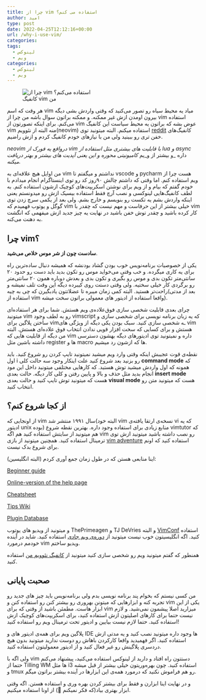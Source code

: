 ```yaml
---
title: چرا از vim استفاده می کنم؟
author: امید
type: post
date: 2022-04-25T12:12:16+00:00
url: /why-i-use-vim/
categories:
tags:
  - لینوکس
  - ویم
categories:
  - لینوکس
  - ویم
---
```

<figure class="wp-block-image"><img decoding="async" src="https://files.virgool.io/upload/users/198151/posts/dwsmvdwe8ava/fohstvldnkov.png" alt="چرا از vim استفاده می‌کنم؟" /><figcaption class="wp-element-caption">کانفیگ vim من</figcaption></figure> 

هر وقت که اسم vim میاد یه محیط سیاه رو تصور می‌کنید که وقتی واردش بشی دیگه بیرون اومدن ازش غیر ممکنه. و ممکنه براتون سوال باشه من چرا از vim استفاده می‌کنم. برای اینکه تصورتون از vim عوض بشه که براتون یه محیط سیاست این کانفیگ vim منه البته از نئوویم(neovim) استفاده میکنم.&nbsp;البته میتونید توی <a href="https://www.reddit.com/r/vim/" target="_blank" rel="noreferrer noopener">reddit</a> کانفیگ‌های خفن تری رو ببینید ولی من با نیاز‌های خودم کانفیگ کردم و ازش راضیم.

_neovim درواقع یه فورک از vim با قابلیت های بیشتری مثل استفاده از lua و async_ داره _و بیشتر از و_یم _کامیونیتی محوره و این یعنی آپدیت های بیشتر و بهتر دریافت میکنه._

من اوایل هیچ علاقه‌ای به vim نداشتم و میگفتم تا vscode و pycharm هست چرا از ویم استفاده کنم. اما وقتی که داشتم چالش ۹۰روز کد رو توی اینستاگرام انجام میدادم با خودم گفتم که بیام و از ویم برای نوشتن اسکریپت‌های کوچیک ازشون استفاده کنم. به لطف کانفیگ‌هایی لینوکسی و نصب آرچ فقط استفاده بیسیک ازش رو میدونستم یعنی اینکه واردش بشم یه تکست رو بنویسم و خارج بشم. ولی بعد از یکمی سرچ زدن توی گوگل و یوتوب فهمیدم که vim خیلی بیشتر از این حرفاست و مهم نیست که چقدر با vim کار کرده باشید و چقدر توش خفن باشید در نهایت یه چیز جدید ازش میفهمی که انگشت به دهنت می‌کنه.

## چرا vim؟

**سادست چون از شر موس خلاص می‌شید**.

یکی از خصوصیات برنامه‌نویس خوب بودن گشاد بودنشه که همیشه دنبال ساده‌ترین راه برای یه کاری میگرده. و خب وقتی می‌خواید موس رو تکون بدید باید دست رو حدود ۲۰ سانتی‌متر تکون بدی و موس رو بگیری و تکون بدی و بعدش دوباره همون ۲۰ سانتی‌متر رو برگردی کار خیلی سختیه. ولی وقتی دستت روی کیبرده دیگه این وقت تلف نمیشه و راحت‌تر هستید. البته کمی زمان میبره تا عضلاتتون یادبگیرن که چی به چیه(بعد از مدتی استفاده از vim واقعا استفاده از ادیتور های معمولی براتون سخت میشه).

چرای بعدی قابلیت شخصی سازی فوق‌علاده‌ی ویم هستش. شما برای هر استفاده‌ای میتونید vim رو به لطف وجود vimscript که یه زبان برنامه نویسی برای شخصی سازی و ساختن پلاگین برای vimـه شخصی سازی کنید. سبک بودن یکی دیگه از ویژگی های vim هستش و برای کسایی که سخت افزار قویی ندادن انتخاب فوق علاده‌ای هستش. البته من دیگه از قابلیت هایی که vim داره و نمیتونید توی ادیتور‌های دیگه بهشون دسترسی داشته باشین مثل register ها و macro ها که ازشون رد میشیم.

نقطه‌ی قوت عجیبش اینکه وقتی وارد ویم میشید نمیتونید تایپ کردن رو شروع کنید. باید اول i رو بزنید بعد شروع کنید علت اینکار وجود سه حالت کلی **command mode** که همونه که اول واردش میشید توش هستید. که کارهایی مختلفی میتونید داخل این مود انجام بدید مثل حذف و بالا و پایین رفتن و کلی کار دیگه. حالت بعدی **insert mode** هست که میتونید توش تایپ کنید و حالت بعدی **visual mode** هست که میتونید متن رو انتخاب کنید.

## از کجا شروع کنم؟

از اونجایی که vim سال ۱۹۹۱ منتشر شد(البته خود vim نسخه‌ی ارتقا یافته‌ی vi که یه ادیتور unix بوده) منابع زیادی برای استفاده وجود داره. بهترین نقطه شروع vimtutor که هم میتونید از سایتش استفاده کنید هم اگه vim رو نصب داشته باشید میتونید ازش توی ترمینال استفاده کنید. همچنین میتونید از بازی <a href="https://vim-adventures.com/" target="_blank" rel="noreferrer noopener">vim adventure</a> استفاده کنید که اونم برای شروع بدک نیست.

اینا منابعی هستن که در طول زمان جمع آوری کردم (البته انگلیسین):

<a href="https://thevaluale.dev/vim-beginner/" target="_blank" rel="noreferrer noopener">Beginner guide</a>

<a href="https://vimhelp.org/" target="_blank" rel="noreferrer noopener">Online-version of the help page</a>

<a href="https://devhints.io/vim" target="_blank" rel="noreferrer noopener">Cheatsheet</a>

<a href="https://vim.fandom.com/wiki/Vim_Tips_Wiki" target="_blank" rel="noreferrer noopener">Tips Wiki</a>

<a href="https://vimawesome.com/" target="_blank" rel="noreferrer noopener">Plugin Database</a>

و میتونید از ویدیو های یوتوب ThePrimeagen و TJ DeVries و البته <a href="https://www.vimconf.live/" target="_blank" rel="noreferrer noopener">VimConf</a> استفاده کنید. اگه انگلیسیتون خوب نیست میتونید از <a href="https://www.google.com/url?sa=t&rct=j&q=&esrc=s&source=web&cd=&cad=rja&uact=8&ved=2ahUKEwjWn6DklK_0AhU8AhAIHdFGC5gQwqsBegQIBRAB&url=https%3A%2F%2Fwww.youtube.com%2Fwatch%3Fv%3DBnfJJtcVFPo&usg=AOvVaw19zSQ4XBbxtK4F0HjES3sP" target="_blank" rel="noreferrer noopener">دوره‌ی ویم جادی</a> استفاده کنید. شاید در آینده خودمم درمورد vim ویدیو ساختم.

همنطور که گفتم میتونید ویم رو شخصی سازی کنید میتونید از <a href="https://github.com/techwithomid/neovim-conf" target="_blank" rel="noreferrer noopener">کانفیگ نئوویم من</a> استفاده کنید.

## صحبت پایانی

من کسی نیستم که بخوام پند برنامه نویسی بدم ولی برنامه‌نویس باید چیز های جدید رو تجربه کنه و ابزارهایی که میتونن بهروری رو بیشتر کنن رو استفاده کنن و vim یکی از این ابزار هاست. مطمئن باشید از وقتی که برای vim میزارید اصلا پیشمون نمی‌شید. و لازم نیست حتما برای کارهای اصلیتون ازش استفاده کنید، برای اسکریپت‌های کوچیک ازش استفاده کنید. حتما لازم نیست بیایین و ادیتور تحت ترمینال ویم رو استفاده کنید!

پلاگین ویم برای همه‌ی ادیتور های و IDE ها وجود داره میتونید نصب کنید و یه مدتی ازش استفاده کنید. اگر فهمیدید واقعا کارکردن باهاش رو دوست ندارید میتونید بدون هیچ دردسری پلاگینش رو غیر فعال کنید و از ادیتور معمولیتون استفاده کنید.

ولی اگه با vim دستتون راه افتاد و دارید از لینوکس استفاده می‌کنید، پیشنهاد می‌کنم حتما از Tilling WM ها مثل i3 استفاده کنید. چون بهره‌وریتون خیلی بیشتر از قبل میشه و tmux رو هم فراموش نکنید که درمورد همه‌ی این ابزار‌ها در آینده بیشتر براتون میگم.

و در نهایت اینا ابزارن و فقط برای بیشتر کردن بهره وری و استفاده هستن. اگه وقتی ابزار بهتری بیاد(که فکر نمیکنم 🙂) از اونا استفاده میکنیم.